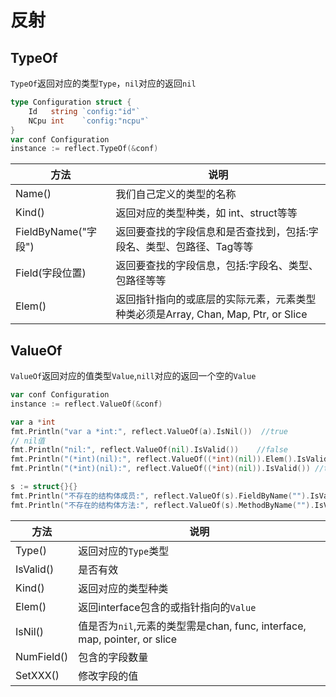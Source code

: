 # 反射

## TypeOf

`TypeOf`返回对应的类型`Type`，`nil`对应的返回`nil`

```go
type Configuration struct {
	Id   string `config:"id"`
	NCpu int    `config:"ncpu"`
}
var conf Configuration
instance := reflect.TypeOf(&conf)
```

| 方法                | 说明                                                         |
| ------------------- | ------------------------------------------------------------ |
| Name()              | 我们自己定义的类型的名称                                     |
| Kind()              | 返回对应的类型种类，如 int、struct等等                       |
| FieldByName("字段") | 返回要查找的字段信息和是否查找到，包括:字段名、类型、包路径、Tag等等 |
| Field(字段位置)     | 返回要查找的字段信息，包括:字段名、类型、包路径等等          |
| Elem()              | 返回指针指向的或底层的实际元素，元素类型种类必须是Array, Chan, Map, Ptr, or Slice |



## ValueOf

`ValueOf`返回对应的值类型`Value`,`nill`对应的返回一个空的`Value`

```go
var conf Configuration
instance := reflect.ValueOf(&conf)

var a *int
fmt.Println("var a *int:", reflect.ValueOf(a).IsNil())  //true
// nil值
fmt.Println("nil:", reflect.ValueOf(nil).IsValid())    //false
fmt.Println("(*int)(nil):", reflect.ValueOf((*int)(nil)).Elem().IsValid())   //false
fmt.Println("(*int)(nil):", reflect.ValueOf((*int)(nil)).IsValid()) //true

s := struct{}{}
fmt.Println("不存在的结构体成员:", reflect.ValueOf(s).FieldByName("").IsValid())  //false
fmt.Println("不存在的结构体方法:", reflect.ValueOf(s).MethodByName("").IsValid()) //false
```

| 方法       | 说明                                 |
| ---------- | ------------------------------------ |
| Type()     | 返回对应的`Type`类型                   |
| IsValid()  | 是否有效 |
| Kind()     | 返回对应的类型种类                   |
| Elem()     | 返回interface包含的或指针指向的`Value` |
| IsNil()    | 值是否为`nil`,元素的类型需是chan, func, interface, map, pointer, or slice |
| NumField() | 包含的字段数量                       |
| SetXXX()   | 修改字段的值                         |

